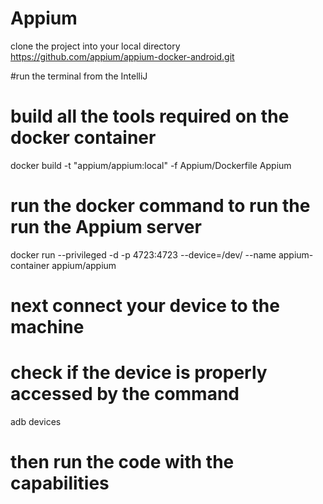 # Appium

clone the project into your local directory https://github.com/appium/appium-docker-android.git

#run the terminal from the IntelliJ 

# build all the tools required on the docker container 
docker build -t "appium/appium:local" -f Appium/Dockerfile Appium
# run the docker command to run the run the Appium server 
docker run --privileged -d -p 4723:4723 --device=/dev/<your-device-id> --name appium-container appium/appium
 
# next connect your device to the machine

# check if the device is properly accessed by the command 

adb devices

# then run the code with the capabilities 


